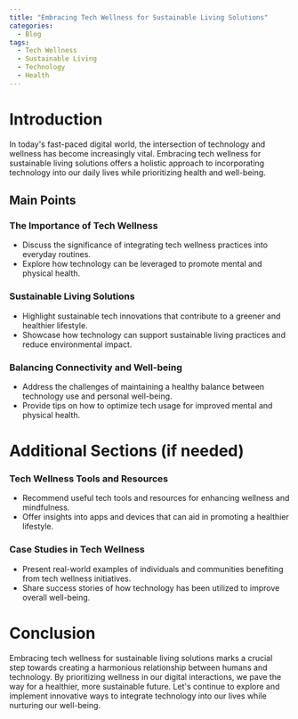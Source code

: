 ```yaml
---
title: "Embracing Tech Wellness for Sustainable Living Solutions"
categories:
  - Blog
tags:
  - Tech Wellness
  - Sustainable Living
  - Technology
  - Health
---
```


# Introduction
In today's fast-paced digital world, the intersection of technology and wellness has become increasingly vital. Embracing tech wellness for sustainable living solutions offers a holistic approach to incorporating technology into our daily lives while prioritizing health and well-being.

## Main Points
### The Importance of Tech Wellness
- Discuss the significance of integrating tech wellness practices into everyday routines.
- Explore how technology can be leveraged to promote mental and physical health.

### Sustainable Living Solutions
- Highlight sustainable tech innovations that contribute to a greener and healthier lifestyle.
- Showcase how technology can support sustainable living practices and reduce environmental impact.

### Balancing Connectivity and Well-being
- Address the challenges of maintaining a healthy balance between technology use and personal well-being.
- Provide tips on how to optimize tech usage for improved mental and physical health.

# Additional Sections (if needed)
### Tech Wellness Tools and Resources
- Recommend useful tech tools and resources for enhancing wellness and mindfulness.
- Offer insights into apps and devices that can aid in promoting a healthier lifestyle.

### Case Studies in Tech Wellness
- Present real-world examples of individuals and communities benefiting from tech wellness initiatives.
- Share success stories of how technology has been utilized to improve overall well-being.

# Conclusion
Embracing tech wellness for sustainable living solutions marks a crucial step towards creating a harmonious relationship between humans and technology. By prioritizing wellness in our digital interactions, we pave the way for a healthier, more sustainable future. Let's continue to explore and implement innovative ways to integrate technology into our lives while nurturing our well-being.